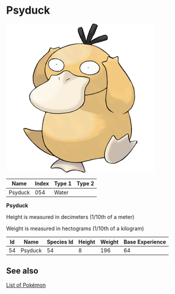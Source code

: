 # Psyduck


![Psyduck](images/054.png)

| **Name** | **Index** | **Type 1** | **Type 2** |
|----|----|----|----|
| Psyduck | 054 | Water  |  |

**Psyduck** 


Height is measured in decimeters (1/10th of a meter)

Weight is measured in hectograms (1/10th of a kilogram)

| **Id** | **Name** | **Species Id** | **Height** | **Weight** | **Base Experience** |
|--------|----------|----------------|------------|------------|---------------------|
| 54 | Psyduck | 54 | 8 | 196 | 64 |


## See also

[List of Pokémon](../pokemon.md)
